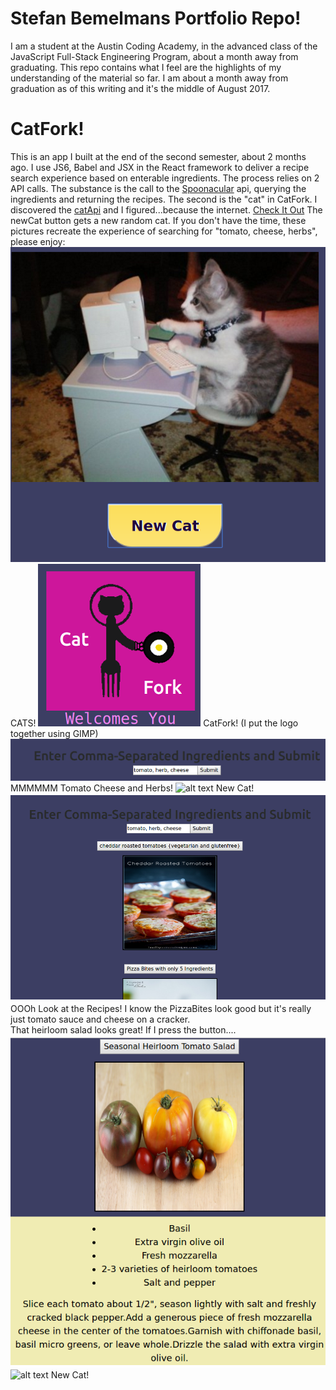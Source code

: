 # Stefan Bemelmans Portfolio Repo!
I am a student at the Austin Coding Academy, in the advanced class of the JavaScript Full-Stack Engineering Program, about a month away from graduating. This repo contains what I feel are the highlights of my understanding of the material so far. I am about a month away from graduation as of this writing and it's the middle of August 2017. 

# CatFork!
This is an app I built at the end of the second semester, about 2 months ago. I use JS6, Babel and JSX in the React framework to deliver a recipe search experience based on enterable ingredients. The process relies on 2 API calls. The substance is the call to the [Spoonacular](https://spoonacular.api) api, querying the ingredients and returning the recipes. The second is the "cat" in CatFork. I discovered the [catApi](https://www.thecatapi.com) and I figured...because the internet. [Check It Out](./CatFork.index.html)
The newCat button gets a new random cat. 
If you don't have the time, these pictures recreate the experience of searching for "tomato, cheese, herbs", please enjoy:
 ![alt text](./src/images/CatForkCat1Small.png) CATS!
 ![alt text](./src/images/CatForkTitleSmall.png) CatFork! (I put the logo together using GIMP)
 ![alt text](./src/images/CatForkRecipeSearchSmall.png) MMMMMM Tomato Cheese and Herbs!
![alt text](http://thecatapi.com/api/images/get?format=src&size=medium) New Cat!
![alt text](./src/images/CatForkRecipes.png) 
 OOOh Look at the Recipes! I know the PizzaBites look good but it's really just tomato sauce and cheese on a cracker.  
 That heirloom salad looks great! If I press the button....
 ![alt text](./src/images/CatForkRecipeSmall.png)
![alt text](http://thecatapi.com/api/images/get?format=src&size=medium) New Cat!
